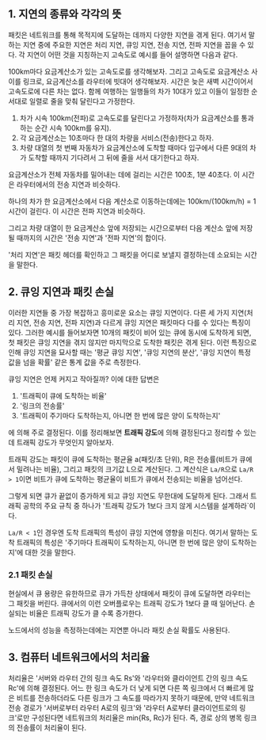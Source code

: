 ## 1. 지연의 종류와 각각의 뜻

패킷은 네트워크를 통해 목적지에 도달하는 데까지 다양한 지연을 겪게 된다. 여기서 말하는 지연 중에 주요한 지연은 처리 지연, 큐잉 지연, 전송 지연, 전파 지연을 꼽을 수 있다. 각 지연이 어떤 것을 지칭하는지 고속도로 예시를 들어 설명하면 다음과 같다.

100km마다 요금계산소가 있는 고속도로를 생각해보자. 그리고 고속도로 요금계산소 사이를 링크로, 요금계산소를 라우터에 빗대어 생각해보자. 시간은 늦은 새벽 시간이어서 고속도로에 다른 차는 없다. 함께 여행하는 일행들의 차가 10대가 있고 이들이 일정한 순서대로 일렬로 줄을 맞춰 달린다고 가정한다. 

1. 차가 시속 100km(전파)로 고속도로를 달린다고 가정하자(차가 요금계산소를 통과하는 순간 시속 100km를 유지). 
2. 각 요금계산소는 10초마다 한 대의 차량을 서비스(전송)한다고 하자.
3. 차량 대열의 첫 번째 자동차가 요금계산소에 도착할 때마다 입구에서 다른 9대의 차가 도착할 때까지 기다려서 그 뒤에 줄을 서서 대기한다고 하자.

요금계산소가 전체 자동차를 밀어내는 데에 걸리는 시간은 100초, 1분 40초다. 이 시간은 라우터에서의 전송 지연과 비슷하다. 

하나의 차가 한 요금계산소에서 다음 계산소로 이동하는데에는 100km/(100km/h) = 1시간이 걸린다. 이 시간은 전파 지연과 비슷하다. 

그리고 차량 대열이 한 요금계산소 앞에 저장되는 시간으로부터 다음 계산소 앞에 저장될 때까지의 시간은 '전송 지연'과 '전파 지연'의 합이다.

'처리 지연'은 패킷 헤더를 확인하고 그 패킷을 어디로 보낼지 결정하는데 소요되는 시간을 말한다.

## 2. 큐잉 지연과 패킷 손실

이러한 지연들 중 가장 복잡하고 흥미로운 요소는 큐잉 지연이다. 다른 세 가지 지연(처리 지연, 전송 지연, 전파 지연)과 다르게 큐잉 지연은 패킷마다 다를 수 있다는 특징이 있다. 그러한 예시를 들어보자면 10개의 패킷이 비어 있는 큐에 동시에 도착하게 되면, 첫 패킷은 큐잉 지연을 겪지 않지만 마지막으로 도착한 패킷은 겪게 된다. 이런 특징으로 인해 큐잉 지연을 묘사할 때는 '평균 큐잉 지연', '큐잉 지연의 분산', '큐잉 지연이 특정 값을 넘을 확률' 같은 통계 값을 주로 측정한다.

큐잉 지연은 언제 커지고 작아질까? 이에 대한 답변은 

1. '트래픽이 큐에 도착하는 비율'
2. '링크의 전송률'
3. '트래픽이 주기마다 도착하는지, 아니면 한 번에 많은 양이 도착하는지'

에 의해 주로 결정된다. 이를 정리해보면 **트래픽 강도**에 의해 결정된다고 정리할 수 있는데 트래픽 강도가 무엇인지 알아보자.

트래픽 강도는 패킷이 큐에 도착하는 평균율 a(패킷/초 단위), R은 전송률(비트가 큐에서 밀려나는 비율), 그리고 패킷의 크기값 L으로 계산된다. 그 계산식은 `La/R`으로 `La/R > 1`이면 비트가 큐에 도착하는 평균율이 비트가 큐에서 전송되는 비율을 넘어선다. 

그렇게 되면 큐가 끝없이 증가하게 되고 큐잉 지연도 무한대에 도달하게 된다. 그래서 트래픽 공학의 주요 규칙 중 하나가 '트래픽 강도가 1보다 크지 않게 시스템을 설계하라`이다.

`La/R < 1`인 경우엔 도착 트래픽의 특성이 큐잉 지연에 영향을 미친다. 여기서 말하는 도착 트래픽의 특성은 '주기마다 트래픽이 도착하는지, 아니면 한 번에 많은 양이 도착하는지'에 대한 것을 말한다.

### 2.1 패킷 손실

현실에서 큐 용량은 유한하므로 큐가 가득찬 상태에서 패킷이 큐에 도달하면 라우터는 그 패킷을 버린다. 큐에서의 이런 오버플로우는 트래픽 강도가 1보다 클 때 일어난다. 손실되는 비율은 트래픽 강도가 클 수록 증가한다. 

노드에서의 성능을 측정하는데에는 지연뿐 아니라 패킷 손실 확률도 사용된다.

## 3. 컴퓨터 네트워크에서의 처리율

처리율은 '서버와 라우터 간의 링크 속도 Rs'와 '라우터와 클라이언트 간의 링크 속도 Rc'에 의해 결정된다. 어느 한 링크 속도가 더 낮게 되면 다른 쪽 링크에서 더 빠르게 많은 비트를 전송하더라도 다른 링크가 그 속도를 따라가지 못하기 때문에, 만약 네트워크 전송 경로가 '서버로부터 라우터 A로의 링크'와 '라우터 A로부터 클라이언트로의 링크'로만 구성된다면 네트워크의 처리율은 min{Rs, Rc}가 된다. 즉, 경로 상의 병목 링크의 전송률이 처리율이 된다.
